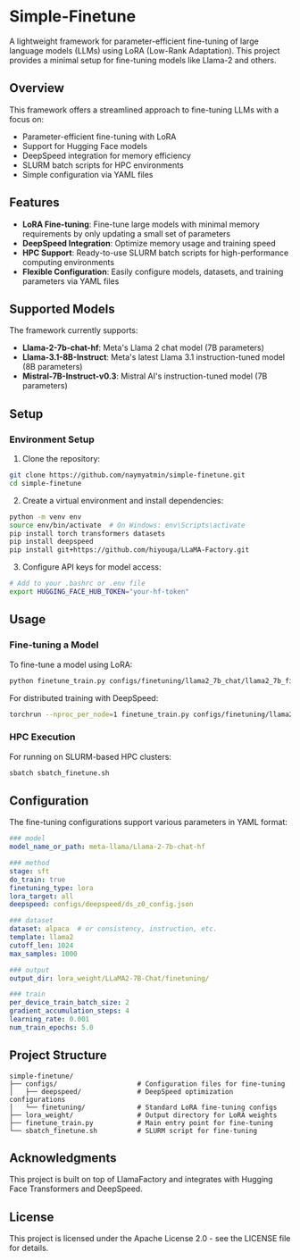 # Simple-Finetune

A lightweight framework for parameter-efficient fine-tuning of large language models (LLMs) using LoRA (Low-Rank Adaptation). This project provides a minimal setup for fine-tuning models like Llama-2 and others.

## Overview

This framework offers a streamlined approach to fine-tuning LLMs with a focus on:

- Parameter-efficient fine-tuning with LoRA
- Support for Hugging Face models
- DeepSpeed integration for memory efficiency
- SLURM batch scripts for HPC environments
- Simple configuration via YAML files

## Features

- **LoRA Fine-tuning**: Fine-tune large models with minimal memory requirements by only updating a small set of parameters
- **DeepSpeed Integration**: Optimize memory usage and training speed
- **HPC Support**: Ready-to-use SLURM batch scripts for high-performance computing environments
- **Flexible Configuration**: Easily configure models, datasets, and training parameters via YAML files

## Supported Models

The framework currently supports:

- **Llama-2-7b-chat-hf**: Meta's Llama 2 chat model (7B parameters)
- **Llama-3.1-8B-Instruct**: Meta's latest Llama 3.1 instruction-tuned model (8B parameters)
- **Mistral-7B-Instruct-v0.3**: Mistral AI's instruction-tuned model (7B parameters)

## Setup

### Environment Setup

1. Clone the repository:
```bash
git clone https://github.com/naymyatmin/simple-finetune.git
cd simple-finetune
```

2. Create a virtual environment and install dependencies:
```bash
python -m venv env
source env/bin/activate  # On Windows: env\Scripts\activate
pip install torch transformers datasets 
pip install deepspeed
pip install git+https://github.com/hiyouga/LLaMA-Factory.git
```

3. Configure API keys for model access:
```bash
# Add to your .bashrc or .env file
export HUGGING_FACE_HUB_TOKEN="your-hf-token"
```

## Usage

### Fine-tuning a Model

To fine-tune a model using LoRA:

```bash
python finetune_train.py configs/finetuning/llama2_7b_chat/llama2_7b_finetuning.yaml
```

For distributed training with DeepSpeed:

```bash
torchrun --nproc_per_node=1 finetune_train.py configs/finetuning/llama2_7b_chat/llama2_7b_finetuning.yaml
```

### HPC Execution

For running on SLURM-based HPC clusters:

```bash
sbatch sbatch_finetune.sh
```

## Configuration

The fine-tuning configurations support various parameters in YAML format:

```yaml
### model
model_name_or_path: meta-llama/Llama-2-7b-chat-hf

### method
stage: sft
do_train: true
finetuning_type: lora
lora_target: all
deepspeed: configs/deepspeed/ds_z0_config.json

### dataset
dataset: alpaca  # or consistency, instruction, etc.
template: llama2
cutoff_len: 1024
max_samples: 1000

### output 
output_dir: lora_weight/LLaMA2-7B-Chat/finetuning/

### train
per_device_train_batch_size: 2
gradient_accumulation_steps: 4
learning_rate: 0.001
num_train_epochs: 5.0
```

## Project Structure

```
simple-finetune/
├── configs/                    # Configuration files for fine-tuning
│   ├── deepspeed/              # DeepSpeed optimization configurations
│   └── finetuning/             # Standard LoRA fine-tuning configs
├── lora_weight/                # Output directory for LoRA weights
├── finetune_train.py           # Main entry point for fine-tuning
└── sbatch_finetune.sh          # SLURM script for fine-tuning
```

## Acknowledgments

This project is built on top of LlamaFactory and integrates with Hugging Face Transformers and DeepSpeed.

## License

This project is licensed under the Apache License 2.0 - see the LICENSE file for details. 
